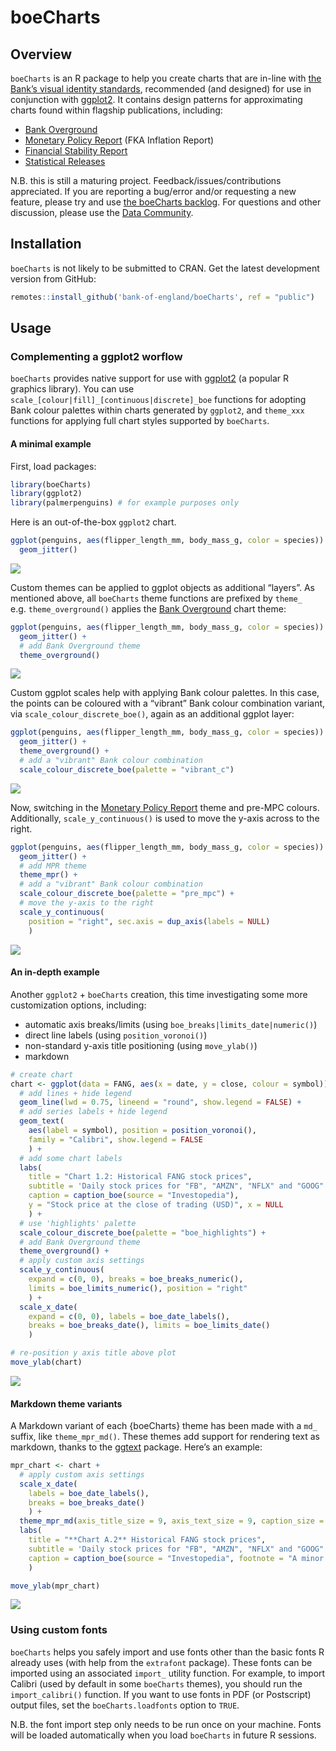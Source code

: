 <!-- README.md is generated from README.Rmd. Please edit that file -->

# boeCharts

## Overview

`boeCharts` is an R package to help you create charts that are in-line
with [the Bank’s visual identity
standards](https://bankofengland.frontify.com/d/RPk6pMZziBFw/bank-standards),
recommended (and designed) for use in conjunction with
[ggplot2](https://ggplot2.tidyverse.org/). It contains design patterns
for approximating charts found within flagship publications, including:

-   [Bank Overground](https://www.bankofengland.co.uk/bank-overground)
-   [Monetary Policy
    Report](https://www.bankofengland.co.uk/monetary-policy-report/2019/november-2019)
    (FKA Inflation Report)
-   [Financial Stability
    Report](https://www.bankofengland.co.uk/financial-stability-report/2019/july-2019)
-   [Statistical
    Releases](https://www.bankofengland.co.uk/statistics/money-and-credit/2019/april-2019)

N.B. this is still a maturing project. Feedback/issues/contributions
appreciated. If you are reporting a bug/error and/or requesting a new
feature, please try and use [the boeCharts
backlog](https://almplatform/tfs/UnmanagedCollection/Shared%20Analytical%20Code/_backlogs/backlog/boeCharts/Requirements).
For questions and other discussion, please use the [Data
Community](https://bankexchange/groups/1067/SitePages/Home.aspx).

## Installation

`boeCharts` is not likely to be submitted to CRAN. Get the latest
development version from GitHub:

``` r
remotes::install_github('bank-of-england/boeCharts', ref = "public")
```

## Usage

### Complementing a ggplot2 worflow

`boeCharts` provides native support for use with
[ggplot2](https://ggplot2.tidyverse.org/) (a popular R graphics
library). You can use `scale_[colour|fill]_[continuous|discrete]_boe`
functions for adopting Bank colour palettes within charts generated by
`ggplot2`, and `theme_xxx` functions for applying full chart styles
supported by `boeCharts`.

#### A minimal example

First, load packages:

``` r
library(boeCharts)
library(ggplot2)
library(palmerpenguins) # for example purposes only
```

Here is an out-of-the-box `ggplot2` chart.

``` r
ggplot(penguins, aes(flipper_length_mm, body_mass_g, color = species)) +
  geom_jitter()
```

![](man/figures/README-unnamed-chunk-4-1.png)

Custom themes can be applied to ggplot objects as additional “layers”.
As mentioned above, all `boeCharts` theme functions are prefixed by
`theme_` e.g. `theme_overground()` applies the [Bank
Overground](https://www.bankofengland.co.uk/bank-overground) chart
theme:

``` r
ggplot(penguins, aes(flipper_length_mm, body_mass_g, color = species)) +
  geom_jitter() +
  # add Bank Overground theme
  theme_overground()
```

![](man/figures/README-unnamed-chunk-5-1.png)

Custom ggplot scales help with applying Bank colour palettes. In this
case, the points can be coloured with a “vibrant” Bank colour
combination variant, via `scale_colour_discrete_boe()`, again as an
additional ggplot layer:

``` r
ggplot(penguins, aes(flipper_length_mm, body_mass_g, color = species)) +
  geom_jitter() +
  theme_overground() +
  # add a "vibrant" Bank colour combination
  scale_colour_discrete_boe(palette = "vibrant_c")
```

![](man/figures/README-unnamed-chunk-6-1.png)

Now, switching in the [Monetary Policy
Report](https://www.bankofengland.co.uk/monetary-policy-report/2019/november-2019)
theme and pre-MPC colours. Additionally, `scale_y_continuous()` is used
to move the y-axis across to the right.

``` r
ggplot(penguins, aes(flipper_length_mm, body_mass_g, color = species)) +
  geom_jitter() +
  # add MPR theme
  theme_mpr() +
  # add a "vibrant" Bank colour combination
  scale_colour_discrete_boe(palette = "pre_mpc") +
  # move the y-axis to the right
  scale_y_continuous(
    position = "right", sec.axis = dup_axis(labels = NULL)
    )
```

![](man/figures/README-unnamed-chunk-7-1.png)

#### An in-depth example

Another `ggplot2` + `boeCharts` creation, this time investigating some
more customization options, including:

-   automatic axis breaks/limits (using
    `boe_breaks|limits_date|numeric()`)
-   direct line labels (using `position_voronoi()`)
-   non-standard y-axis title positioning (using `move_ylab()`)
-   markdown

``` r
# create chart
chart <- ggplot(data = FANG, aes(x = date, y = close, colour = symbol)) +
  # add lines + hide legend
  geom_line(lwd = 0.75, lineend = "round", show.legend = FALSE) +
  # add series labels + hide legend
  geom_text(
    aes(label = symbol), position = position_voronoi(), 
    family = "Calibri", show.legend = FALSE
    ) +
  # add some chart labels
  labs(
    title = "Chart 1.2: Historical FANG stock prices", 
    subtitle = 'Daily stock prices for "FB", "AMZN", "NFLX" and "GOOG" (FANG), 2013-2016',
    caption = caption_boe(source = "Investopedia"),
    y = "Stock price at the close of trading (USD)", x = NULL
    ) +
  # use 'highlights' palette
  scale_colour_discrete_boe(palette = "boe_highlights") +
  # add Bank Overground theme
  theme_overground() +
  # apply custom axis settings
  scale_y_continuous(
    expand = c(0, 0), breaks = boe_breaks_numeric(), 
    limits = boe_limits_numeric(), position = "right"
    ) +
  scale_x_date(
    expand = c(0, 0), labels = boe_date_labels(),
    breaks = boe_breaks_date(), limits = boe_limits_date()
    )

# re-position y axis title above plot
move_ylab(chart)
```

![](man/figures/README-example-1.png)

#### Markdown theme variants

A Markdown variant of each {boeCharts} theme has been made with a `md_`
suffix, like `theme_mpr_md()`. These themes add support for rendering
text as markdown, thanks to the
[ggtext](https://wilkelab.org/ggtext/index.html) package. Here’s an
example:

``` r
mpr_chart <- chart +
  # apply custom axis settings
  scale_x_date(
    labels = boe_date_labels(),
    breaks = boe_breaks_date()
    ) +
  theme_mpr_md(axis_title_size = 9, axis_text_size = 9, caption_size = 9) +
  labs(
    title = "**Chart A.2** Historical FANG stock prices",
    subtitle = 'Daily stock prices for "FB", "AMZN", "NFLX" and "GOOG" (FANG), 2013-2016<sup>(a)</sup>',
    caption = caption_boe(source = "Investopedia", footnote = "A minor data detail.")
    )

move_ylab(mpr_chart)
```

![](man/figures/README-unnamed-chunk-8-1.png)

### Using custom fonts

`boeCharts` helps you safely import and use fonts other than the basic
fonts R already uses (with help from the `extrafont` package). These
fonts can be imported using an associated `import_` utility function.
For example, to import Calibri (used by default in some `boeCharts`
themes), you should run the `import_calibri()` function. If you want to
use fonts in PDF (or Postscript) output files, set the
`boeCharts.loadfonts` option to `TRUE`.

N.B. the font import step only needs to be run once on your machine.
Fonts will be loaded automatically when you load `boeCharts` in future R
sessions.
